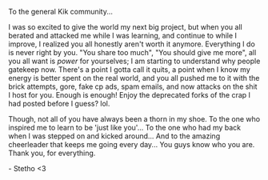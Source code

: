 
To the general Kik community... 

I was so excited to give the world my next big project, but when you all berated and attacked me while I was learning, and continue to while I improve, I realized you all honestly aren't worth it anymore. Everything I do is never right by you. "You share too much", "You should give me more", all you all want is _power_ for yourselves; I am starting to understand why people gatekeep now. There's a point I gotta call it quits, a point when I know my energy is better spent on the real world, and you all pushed me to it with the brick attempts, gore, fake cp ads, spam emails, and now attacks on the shit I host for you. Enough is enough! Enjoy the deprecated forks of the crap I had posted before I guess? lol.


Though, not all of you have always been a thorn in my shoe. To the one who inspired me to learn to be 'just like you'... To the one who had my back when I was stepped on and kicked around... And to the amazing cheerleader that keeps me going every day... You guys know who you are. Thank you, for everything.

\- Stetho <3
